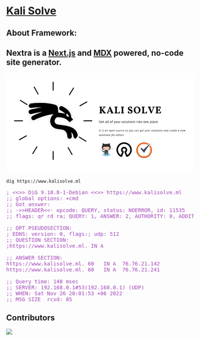 # [Kali Solve](https://www.kalisolve.ml)

## About Framework:

**Nextra** is a [Next.js](https://nextjs.org) and [MDX](https://mdxjs.com) powered, no-code site generator.
---------------------------
![](/public/demo.png)

```bash
dig https://www.kalisolve.ml
```


<pre><font color="#A347BA">; &lt;&lt;&gt;&gt; DiG 9.18.8-1-Debian &lt;&lt;&gt;&gt; https://www.kalisolve.ml</font>
<font color="#A347BA">;; global options: +cmd</font>
<font color="#A347BA">;; Got answer:</font>
<font color="#A347BA">;; -&gt;&gt;HEADER&lt;&lt;- opcode: QUERY, status: NOERROR, id: 11535</font>
<font color="#A347BA">;; flags: qr rd ra; QUERY: 1, ANSWER: 2, AUTHORITY: 0, ADDITIONAL: 1</font>

<font color="#A347BA">;; OPT PSEUDOSECTION:</font>
<font color="#A347BA">; EDNS: version: 0, flags:; udp: 512</font>
<font color="#A347BA">;; QUESTION SECTION:</font>
<font color="#A347BA">;https://www.kalisolve.ml.</font>	<font color="#A347BA">IN</font>	<font color="#A347BA">A</font>

<font color="#A347BA">;; ANSWER SECTION:</font>
<font color="#A347BA">https://www.kalisolve.ml. 60</font>	<font color="#A347BA">IN</font>	<font color="#A347BA">A</font>	<font color="#A347BA">76.76.21.142</font>
<font color="#A347BA">https://www.kalisolve.ml. 60</font>	<font color="#A347BA">IN</font>	<font color="#A347BA">A</font>	<font color="#A347BA">76.76.21.241</font>

<font color="#A347BA">;; Query time: 148 msec</font>
<font color="#A347BA">;; SERVER: 192.168.0.1#53(192.168.0.1) (UDP)</font>
<font color="#A347BA">;; WHEN: Sat Nov 26 20:01:53 +06 2022</font>
<font color="#A347BA">;; MSG SIZE  rcvd: 85</font>
</pre>


## Contributors

<a href="https://github.com/MohammadTaseenKhan/kali-solve/graphs/contributors">
  <img src="https://contrib.rocks/image?repo=MohammadTaseenKhan/kali-solve" />
</a>

